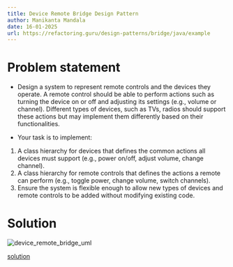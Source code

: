```yaml
---
title: Device Remote Bridge Design Pattern
author: Manikanta Mandala
date: 16-01-2025
url: https://refactoring.guru/design-patterns/bridge/java/example
---
```


# Problem statement

* Design a system to represent remote controls and the devices they operate. A
  remote control should be able to perform actions such as turning the device on
  or off and adjusting its settings (e.g., volume or channel). Different types
  of devices, such as TVs, radios should support these actions
  but may implement them differently based on their functionalities.

* Your task is to implement:

1. A class hierarchy for devices that defines the common actions all devices
   must support (e.g., power on/off, adjust volume, change channel).
2. A class hierarchy for remote controls that defines the actions a remote can
   perform (e.g., toggle power, change volume, switch channels).
3. Ensure the system is flexible enough to allow new types of devices and
   remote controls to be added without modifying existing code.

# Solution

![device_remote_bridge_uml](../../../../../../../../static/device_remote_bridge_uml.svg)

[solution](./device_remote_bridge_uml.md)

